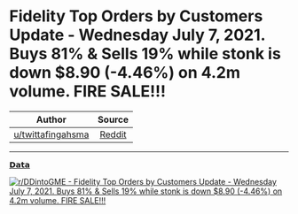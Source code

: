 Fidelity Top Orders by Customers Update - Wednesday July 7, 2021. Buys 81% & Sells 19% while stonk is down $8.90 (-4.46%) on 4.2m volume. FIRE SALE!!!
======================================================================================================================================================

| Author      | Source | 
|  :----:     |    :----:   |        
| [u/twittafingahsma](https://www.reddit.com/user/twittafingahsma/) | [Reddit](https://www.reddit.com/r/DDintoGME/comments/ofqyg2/fidelity_top_orders_by_customers_update_wednesday/) |

---

[𝗗𝗮𝘁𝗮](https://www.reddit.com/r/DDintoGME/search?q=flair_name%3A%22%F0%9D%97%97%F0%9D%97%AE%F0%9D%98%81%F0%9D%97%AE%22&restrict_sr=1)

[![r/DDintoGME - Fidelity Top Orders by Customers Update - Wednesday July 7, 2021. Buys 81% & Sells 19% while stonk is down $8.90 (-4.46%) on 4.2m volume. FIRE SALE!!!](https://i.redd.it/njio62osku971.png)](https://i.redd.it/njio62osku971.png)
